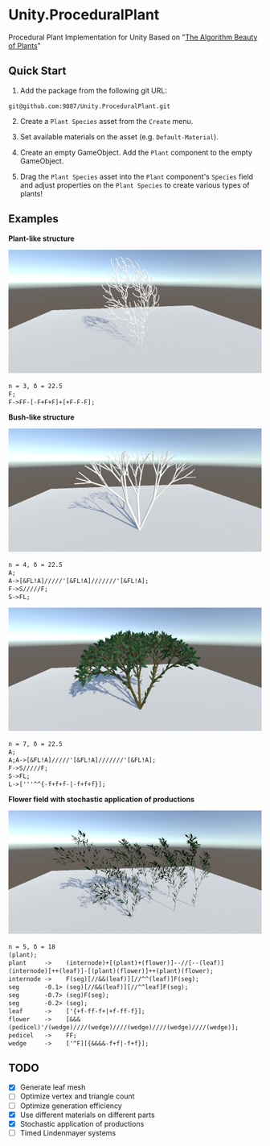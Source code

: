 # Unity.ProceduralPlant

Procedural Plant Implementation for Unity Based on "[The Algorithm Beauty of Plants](http://algorithmicbotany.org/papers/abop/abop.pdf)"

## Quick Start

1. Add the package from the following git URL:

```
git@github.com:9087/Unity.ProceduralPlant.git
```

2. Create a `Plant Species` asset from the `Create` menu.

3. Set available materials on the asset (e.g. `Default-Material`).

4. Create an empty GameObject. Add the `Plant` component to the empty GameObject.

5. Drag the `Plant Species` asset into the `Plant` component's `Species` field and adjust properties on the `Plant Species` to create various types of plants!

## Examples

**Plant-like structure**

![Figure 1.24 n=3 delta=22.5](Documentation/figure.1.24.c.n=3.delta=22.5f.png)

```
n = 3, δ = 22.5
F;
F->FF-[-F+F+F]+[+F-F-F];
```

**Bush-like structure**

![Figure 1.25 n=4 delta=22.5](Documentation/figure.1.25.n=4.delta=22.5f.png)

```
n = 4, δ = 22.5
A;
A->[&FL!A]/////'[&FL!A]///////'[&FL!A];
F->S/////F;
S->FL;
```

![Figure 1.25 n=7 delta=22.5](Documentation/figure.1.25.n=7.delta=22.5f.color.png)

```
n = 7, δ = 22.5
A;
A;A->[&FL!A]/////'[&FL!A]///////'[&FL!A];
F->S/////F;
S->FL;
L->['''^^{-f+f+f-|-f+f+f}];
```

**Flower field with stochastic application of productions**

![Figure 1.28 Flower field](Documentation/figure.1.28.flowerfield.png)

```
n = 5, δ = 18
(plant);
plant     ->    (internode)+[(plant)+(flower)]--//[--(leaf)](internode)[++(leaf)]-[(plant)(flower)]++(plant)(flower);
internode ->    F(seg)[//&&(leaf)][//^^(leaf)]F(seg);
seg       -0.1> (seg)[//&&(leaf)][//^^leaf]F(seg);
seg       -0.7> (seg)F(seg);
seg       -0.2> (seg);
leaf      ->    ['{+f-ff-f+|+f-ff-f}];
flower    ->    [&&&(pedicel)'/(wedge)////(wedge)////(wedge)////(wedge)////(wedge)];
pedicel   ->    FF;
wedge     ->    ['^F][{&&&&-f+f|-f+f}];

```

## TODO

- [x] Generate leaf mesh
- [ ] Optimize vertex and triangle count
- [ ] Optimize generation efficiency
- [x] Use different materials on different parts
- [x] Stochastic application of productions
- [ ] Timed Lindenmayer systems